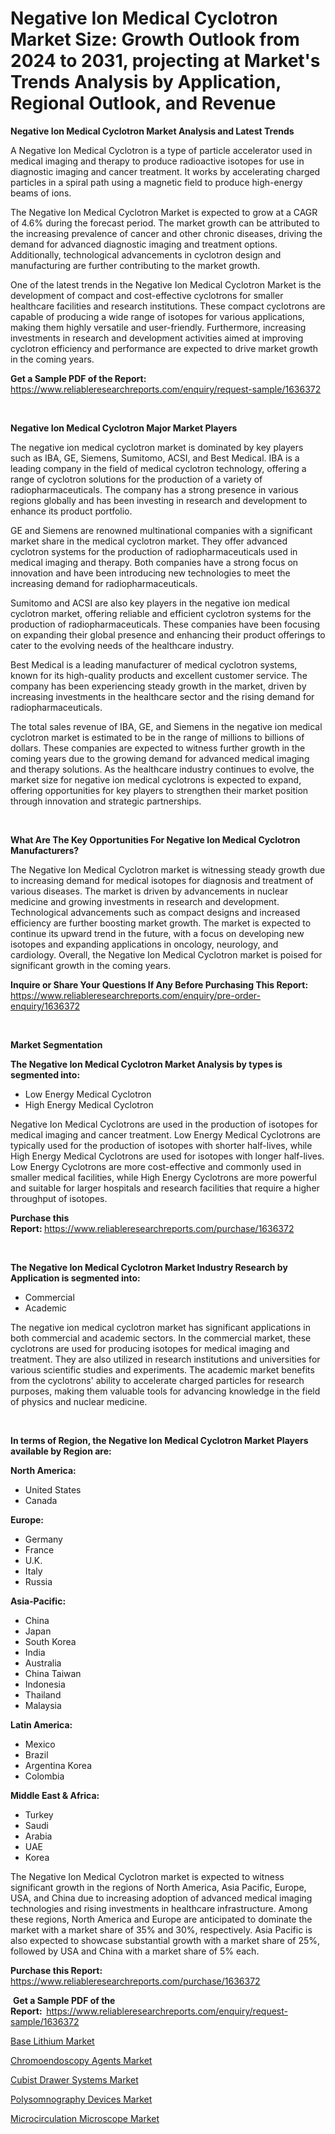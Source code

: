 <p><h1>Negative Ion Medical Cyclotron Market Size: Growth Outlook from 2024 to 2031, projecting at Market's Trends Analysis by Application, Regional Outlook, and Revenue</h1></p><p><strong>Negative Ion Medical Cyclotron Market Analysis and Latest Trends</strong></p>
<p><p>A Negative Ion Medical Cyclotron is a type of particle accelerator used in medical imaging and therapy to produce radioactive isotopes for use in diagnostic imaging and cancer treatment. It works by accelerating charged particles in a spiral path using a magnetic field to produce high-energy beams of ions.</p><p>The Negative Ion Medical Cyclotron Market is expected to grow at a CAGR of 4.6% during the forecast period. The market growth can be attributed to the increasing prevalence of cancer and other chronic diseases, driving the demand for advanced diagnostic imaging and treatment options. Additionally, technological advancements in cyclotron design and manufacturing are further contributing to the market growth.</p><p>One of the latest trends in the Negative Ion Medical Cyclotron Market is the development of compact and cost-effective cyclotrons for smaller healthcare facilities and research institutions. These compact cyclotrons are capable of producing a wide range of isotopes for various applications, making them highly versatile and user-friendly. Furthermore, increasing investments in research and development activities aimed at improving cyclotron efficiency and performance are expected to drive market growth in the coming years.</p></p>
<p><strong>Get a Sample PDF of the Report:&nbsp;</strong> <a href="https://www.reliableresearchreports.com/enquiry/request-sample/1636372">https://www.reliableresearchreports.com/enquiry/request-sample/1636372</a></p>
<p>&nbsp;</p>
<p><strong>Negative Ion Medical Cyclotron Major Market Players</strong></p>
<p><p>The negative ion medical cyclotron market is dominated by key players such as IBA, GE, Siemens, Sumitomo, ACSI, and Best Medical. IBA is a leading company in the field of medical cyclotron technology, offering a range of cyclotron solutions for the production of a variety of radiopharmaceuticals. The company has a strong presence in various regions globally and has been investing in research and development to enhance its product portfolio.</p><p>GE and Siemens are renowned multinational companies with a significant market share in the medical cyclotron market. They offer advanced cyclotron systems for the production of radiopharmaceuticals used in medical imaging and therapy. Both companies have a strong focus on innovation and have been introducing new technologies to meet the increasing demand for radiopharmaceuticals.</p><p>Sumitomo and ACSI are also key players in the negative ion medical cyclotron market, offering reliable and efficient cyclotron systems for the production of radiopharmaceuticals. These companies have been focusing on expanding their global presence and enhancing their product offerings to cater to the evolving needs of the healthcare industry.</p><p>Best Medical is a leading manufacturer of medical cyclotron systems, known for its high-quality products and excellent customer service. The company has been experiencing steady growth in the market, driven by increasing investments in the healthcare sector and the rising demand for radiopharmaceuticals.</p><p>The total sales revenue of IBA, GE, and Siemens in the negative ion medical cyclotron market is estimated to be in the range of millions to billions of dollars. These companies are expected to witness further growth in the coming years due to the growing demand for advanced medical imaging and therapy solutions. As the healthcare industry continues to evolve, the market size for negative ion medical cyclotrons is expected to expand, offering opportunities for key players to strengthen their market position through innovation and strategic partnerships.</p></p>
<p>&nbsp;</p>
<p><strong>What Are The Key Opportunities For Negative Ion Medical Cyclotron Manufacturers?</strong></p>
<p><p>The Negative Ion Medical Cyclotron market is witnessing steady growth due to increasing demand for medical isotopes for diagnosis and treatment of various diseases. The market is driven by advancements in nuclear medicine and growing investments in research and development. Technological advancements such as compact designs and increased efficiency are further boosting market growth. The market is expected to continue its upward trend in the future, with a focus on developing new isotopes and expanding applications in oncology, neurology, and cardiology. Overall, the Negative Ion Medical Cyclotron market is poised for significant growth in the coming years.</p></p>
<p><strong>Inquire or Share Your Questions If Any Before Purchasing This Report:</strong> <a href="https://www.reliableresearchreports.com/enquiry/pre-order-enquiry/1636372">https://www.reliableresearchreports.com/enquiry/pre-order-enquiry/1636372</a></p>
<p>&nbsp;</p>
<p><strong>Market Segmentation</strong></p>
<p><strong>The Negative Ion Medical Cyclotron Market Analysis by types is segmented into:</strong></p>
<p><ul><li>Low Energy Medical Cyclotron</li><li>High Energy Medical Cyclotron</li></ul></p>
<p><p>Negative Ion Medical Cyclotrons are used in the production of isotopes for medical imaging and cancer treatment. Low Energy Medical Cyclotrons are typically used for the production of isotopes with shorter half-lives, while High Energy Medical Cyclotrons are used for isotopes with longer half-lives. Low Energy Cyclotrons are more cost-effective and commonly used in smaller medical facilities, while High Energy Cyclotrons are more powerful and suitable for larger hospitals and research facilities that require a higher throughput of isotopes.</p></p>
<p><strong>Purchase this Report:&nbsp;</strong><a href="https://www.reliableresearchreports.com/purchase/1636372">https://www.reliableresearchreports.com/purchase/1636372</a></p>
<p>&nbsp;</p>
<p><strong>The Negative Ion Medical Cyclotron Market Industry Research by Application is segmented into:</strong></p>
<p><ul><li>Commercial</li><li>Academic</li></ul></p>
<p><p>The negative ion medical cyclotron market has significant applications in both commercial and academic sectors. In the commercial market, these cyclotrons are used for producing isotopes for medical imaging and treatment. They are also utilized in research institutions and universities for various scientific studies and experiments. The academic market benefits from the cyclotrons' ability to accelerate charged particles for research purposes, making them valuable tools for advancing knowledge in the field of physics and nuclear medicine.</p></p>
<p>&nbsp;</p>
<p><strong>In terms of Region, the Negative Ion Medical Cyclotron Market Players available by Region are:</strong></p>
<p>
    <p> <strong> North America: </strong>
        <ul>
            <li>United States</li>
            <li>Canada</li>
        </ul>
        </p> 
    <p> <strong> Europe: </strong>
        <ul>
            <li>Germany</li>
            <li>France</li>
            <li>U.K.</li>
            <li>Italy</li>
            <li>Russia</li>
        </ul>
        </p> 
    <p> <strong> Asia-Pacific: </strong>
        <ul>
            <li>China</li>
            <li>Japan</li>
            <li>South Korea</li>
            <li>India</li>
            <li>Australia</li>
            <li>China Taiwan</li>
            <li>Indonesia</li>
            <li>Thailand</li>
            <li>Malaysia</li>
        </ul>
        </p> 
    <p> <strong> Latin America: </strong>
        <ul>
            <li>Mexico</li>
            <li>Brazil</li>
            <li>Argentina Korea</li>
            <li>Colombia</li>
        </ul>
        </p> 
    <p> <strong> Middle East & Africa: </strong>
        <ul>
            <li>Turkey</li>
            <li>Saudi</li>
            <li>Arabia</li>
            <li>UAE</li>
            <li>Korea</li>
        </ul>
    </p>
    </p>
<p><p>The Negative Ion Medical Cyclotron market is expected to witness significant growth in the regions of North America, Asia Pacific, Europe, USA, and China due to increasing adoption of advanced medical imaging technologies and rising investments in healthcare infrastructure. Among these regions, North America and Europe are anticipated to dominate the market with a market share of 35% and 30%, respectively. Asia Pacific is also expected to showcase substantial growth with a market share of 25%, followed by USA and China with a market share of 5% each.</p></p>
<p><strong>Purchase this Report: </strong><a href="https://www.reliableresearchreports.com/purchase/1636372">https://www.reliableresearchreports.com/purchase/1636372</a></p>
<p>&nbsp;<strong>Get a Sample PDF of the Report:&nbsp;&nbsp;</strong><a href="https://www.reliableresearchreports.com/enquiry/request-sample/1636372">https://www.reliableresearchreports.com/enquiry/request-sample/1636372</a></p>
<p><strong></strong></p>
<p><p><a href="https://github.com/Alonsoolds3wq1d81czn8rbol/Market-Research-Report-List-1/blob/main/base-lithium-market.md">Base Lithium Market</a></p><p><a href="https://medium.com/@juliepayne1928/chromoendoscopy-agents-market-outlook-industry-overview-and-forecast-2024-to-2031-fd692671c17c">Chromoendoscopy Agents Market</a></p><p><a href="https://github.com/RickHolmes3/Market-Research-Report-List-3/blob/main/cubist-drawer-systems-market.md">Cubist Drawer Systems Market</a></p><p><a href="https://medium.com/@crystalpena2022/polysomnography-devices-market-analysis-and-sze-forecasted-for-period-from-2024-to-2031-01976cebf279">Polysomnography Devices Market</a></p><p><a href="https://medium.com/@juliepayne1928/microcirculation-microscope-market-size-cagr-trends-2024-2030-27aa56ebd5a0">Microcirculation Microscope Market</a></p></p>